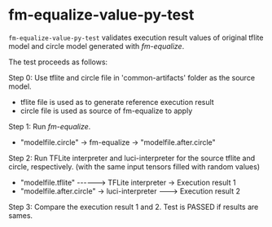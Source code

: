# fm-equalize-value-py-test

`fm-equalize-value-py-test` validates execution result values of original tflite model and
circle model generated with _fm-equalize_.

The test proceeds as follows:

Step 0: Use tflite and circle file in 'common-artifacts' folder as the source model.
   - tflite file is used as to generate reference execution result
   - circle file is used as source of fm-equalize to apply

Step 1: Run _fm-equalize_.
   - "modelfile.circle" -> fm-equalize -> "modelfile.after.circle"

Step 2: Run TFLite interpreter and luci-interpreter for the source tflite and circle, respectively.
        (with the same input tensors filled with random values)
   - "modelfile.tflite" ------> TFLite interpreter -> Execution result 1
   - "modelfile.after.circle" -> luci-interpreter ---> Execution result 2

Step 3: Compare the execution result 1 and 2. Test is PASSED if results are sames.
